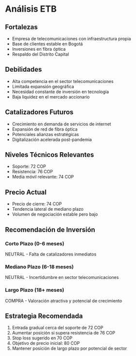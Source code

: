 # Análisis ETB

## Fortalezas

- Empresa de telecomunicaciones con infraestructura propia
- Base de clientes estable en Bogotá
- Inversiones en fibra óptica
- Respaldo del Distrito Capital

## Debilidades

- Alta competencia en el sector telecomunicaciones
- Limitada expansión geográfica
- Necesidad constante de inversión en tecnología
- Baja liquidez en el mercado accionario

## Catalizadores Futuros

- Crecimiento en demanda de servicios de internet
- Expansión de red de fibra óptica
- Potenciales alianzas estratégicas
- Digitalización acelerada post-pandemia

## Niveles Técnicos Relevantes

- Soporte: 72 COP
- Resistencia: 76 COP
- Media móvil relevante: 74 COP

## Precio Actual

- Precio de cierre: 74 COP
- Tendencia lateral de mediano plazo
- Volumen de negociación estable pero bajo

## Recomendación de Inversión

### Corto Plazo (0-6 meses)

NEUTRAL - Falta de catalizadores inmediatos

### Mediano Plazo (6-18 meses)

NEUTRAL - Incertidumbre en sector telecomunicaciones

### Largo Plazo (18+ meses)

COMPRA - Valoración atractiva y potencial de crecimiento

## Estrategia Recomendada

1. Entrada gradual cerca del soporte de 72 COP
2. Aumentar posición si supera resistencia de 76 COP
3. Stop loss sugerido en 70 COP
4. Objetivo de precio inicial: 80 COP
5. Mantener posición de largo plazo por potencial de sector
